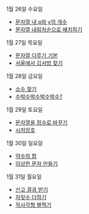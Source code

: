 1월 26일 수요일

- [문자열 내 p와 y의 개수](https://github.com/Song3YuRi/Algorithm/tree/master/Level1/%EB%AC%B8%EC%9E%90%EC%97%B4%20%EB%82%B4%20p%EC%99%80%20y%EC%9D%98%20%EA%B0%9C%EC%88%98)
- [문자열 내림차순으로 배치하기](https://github.com/Song3YuRi/Algorithm/tree/master/Level1/%EB%AC%B8%EC%9E%90%EC%97%B4%20%EB%82%B4%EB%A6%BC%EC%B0%A8%EC%88%9C%EC%9C%BC%EB%A1%9C%20%EB%B0%B0%EC%B9%98%ED%95%98%EA%B8%B0)

1월 27일 목요일

- [문자열 다루기 기본](https://github.com/Song3YuRi/Algorithm/tree/master/Level1/%EB%AC%B8%EC%9E%90%EC%97%B4%20%EB%8B%A4%EB%A3%A8%EA%B8%B0%20%EA%B8%B0%EB%B3%B8)
- [서울에서 김서방 찾기](https://github.com/Song3YuRi/Algorithm/tree/master/Level1/%EC%84%9C%EC%9A%B8%EC%97%90%EC%84%9C%20%EA%B9%80%EC%84%9C%EB%B0%A9%20%EC%B0%BE%EA%B8%B0)

1월 28일 금요일

- [소수 찾기](https://github.com/Song3YuRi/Algorithm/tree/master/Level1/%EC%86%8C%EC%88%98%20%EC%B0%BE%EA%B8%B0)
- [수박수박수박수박수?](https://github.com/Song3YuRi/Algorithm/tree/master/Level1/%EC%88%98%EB%B0%95%EC%88%98%EB%B0%95%EC%88%98%EB%B0%95%EC%88%98%3F)

1월 29일 토요일

- [문자열을 정수로 바꾸기](https://github.com/Song3YuRi/Algorithm/tree/master/Level1/%EB%AC%B8%EC%9E%90%EC%97%B4%EC%9D%84%20%EC%A0%95%EC%88%98%EB%A1%9C%20%EB%B0%94%EA%BE%B8%EA%B8%B0)
- [시저암호](https://github.com/Song3YuRi/Algorithm/tree/master/Level1/%EC%8B%9C%EC%A0%80%EC%95%94%ED%98%B8)

1월 30일 일요일

- [약수의 합](https://github.com/Song3YuRi/Algorithm/tree/master/Level1/%EC%95%BD%EC%88%98%EC%9D%98%20%ED%95%A9)
- [이상한 문자 만들기](https://github.com/Song3YuRi/Algorithm/tree/master/Level1/%EC%9D%B4%EC%83%81%ED%95%9C%20%EB%AC%B8%EC%9E%90%20%EB%A7%8C%EB%93%A4%EA%B8%B0)

1월 31일 월요일

- [신고 결과 받기](https://github.com/Song3YuRi/Algorithm/tree/master/Level1/%EC%8B%A0%EA%B3%A0%20%EA%B2%B0%EA%B3%BC%20%EB%B0%9B%EA%B8%B0)
- [자릿수 더하기](https://github.com/Song3YuRi/Algorithm/tree/master/Level1/%EC%9E%90%EB%A6%BF%EC%88%98%20%EB%8D%94%ED%95%98%EA%B8%B0)
- [직사각형 별찍기](https://github.com/Song3YuRi/Algorithm/tree/master/Level1/%EC%A7%81%EC%82%AC%EA%B0%81%ED%98%95%20%EB%B3%84%EC%B0%8D%EA%B8%B0)

